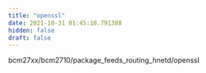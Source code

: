 ```yaml
---
title: "openssl"
date: 2021-10-31 01:45:18.791388
hidden: false
draft: false
---
```


bcm27xx/bcm2710/package_feeds_routing_hnetd/openssl

